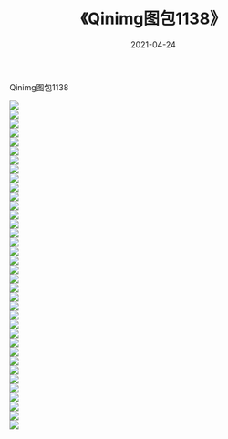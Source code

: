 ﻿---
layout: post
title:  《Qinimg图包1138》
date:   2021-04-24
img: http://imgx.orgx.ga/Qinimg图包/Qinimg图包1138/000.jpg
categories: [美女, 清纯, 唯美]
---

Qinimg图包1138

 ![](http://imgx.orgx.ga/Qinimg图包/Qinimg图包1138/001.jpg) <br>![](http://imgx.orgx.ga/Qinimg图包/Qinimg图包1138/002.jpg) <br>![](http://imgx.orgx.ga/Qinimg图包/Qinimg图包1138/003.jpg) <br>![](http://imgx.orgx.ga/Qinimg图包/Qinimg图包1138/004.jpg) <br>![](http://imgx.orgx.ga/Qinimg图包/Qinimg图包1138/005.jpg) <br>![](http://imgx.orgx.ga/Qinimg图包/Qinimg图包1138/006.jpg) <br>![](http://imgx.orgx.ga/Qinimg图包/Qinimg图包1138/007.jpg) <br>![](http://imgx.orgx.ga/Qinimg图包/Qinimg图包1138/008.jpg) <br>![](http://imgx.orgx.ga/Qinimg图包/Qinimg图包1138/009.jpg) <br>![](http://imgx.orgx.ga/Qinimg图包/Qinimg图包1138/010.jpg) <br>![](http://imgx.orgx.ga/Qinimg图包/Qinimg图包1138/011.jpg) <br>![](http://imgx.orgx.ga/Qinimg图包/Qinimg图包1138/012.jpg) <br>![](http://imgx.orgx.ga/Qinimg图包/Qinimg图包1138/013.jpg) <br>![](http://imgx.orgx.ga/Qinimg图包/Qinimg图包1138/014.jpg) <br>![](http://imgx.orgx.ga/Qinimg图包/Qinimg图包1138/015.jpg) <br>![](http://imgx.orgx.ga/Qinimg图包/Qinimg图包1138/016.jpg) <br>![](http://imgx.orgx.ga/Qinimg图包/Qinimg图包1138/017.jpg) <br>![](http://imgx.orgx.ga/Qinimg图包/Qinimg图包1138/018.jpg) <br>![](http://imgx.orgx.ga/Qinimg图包/Qinimg图包1138/019.jpg) <br>![](http://imgx.orgx.ga/Qinimg图包/Qinimg图包1138/020.jpg) <br>![](http://imgx.orgx.ga/Qinimg图包/Qinimg图包1138/021.jpg) <br>![](http://imgx.orgx.ga/Qinimg图包/Qinimg图包1138/022.jpg) <br>![](http://imgx.orgx.ga/Qinimg图包/Qinimg图包1138/023.jpg) <br>![](http://imgx.orgx.ga/Qinimg图包/Qinimg图包1138/024.jpg) <br>![](http://imgx.orgx.ga/Qinimg图包/Qinimg图包1138/025.jpg) <br>![](http://imgx.orgx.ga/Qinimg图包/Qinimg图包1138/026.jpg) <br>![](http://imgx.orgx.ga/Qinimg图包/Qinimg图包1138/027.jpg) <br>![](http://imgx.orgx.ga/Qinimg图包/Qinimg图包1138/028.jpg) <br>![](http://imgx.orgx.ga/Qinimg图包/Qinimg图包1138/029.jpg) <br>![](http://imgx.orgx.ga/Qinimg图包/Qinimg图包1138/030.jpg) <br>![](http://imgx.orgx.ga/Qinimg图包/Qinimg图包1138/031.jpg) <br>![](http://imgx.orgx.ga/Qinimg图包/Qinimg图包1138/032.jpg) <br>![](http://imgx.orgx.ga/Qinimg图包/Qinimg图包1138/033.jpg) <br>![](http://imgx.orgx.ga/Qinimg图包/Qinimg图包1138/034.jpg) <br>![](http://imgx.orgx.ga/Qinimg图包/Qinimg图包1138/035.jpg) <br>![](http://imgx.orgx.ga/Qinimg图包/Qinimg图包1138/036.jpg) <br>